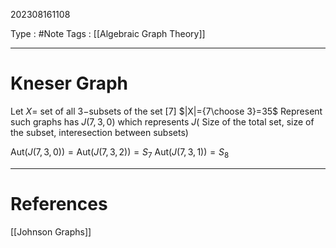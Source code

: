 202308161108

Type : #Note
Tags : [[Algebraic Graph Theory]]

---
# Kneser Graph
Let $X=$ set of all $3-$subsets of the set $[7]$
$|X|={7\choose 3}=35$ 
Represent such graphs has $J(7, 3, 0)$ 
which represents $J($ Size of the total set, size of the subset, interesection between subsets$)$


$\text{Aut}(J(7,3,0))=\text{Aut}(J(7,3,2))=S_{7}$
$\text{Aut}(J(7,3,1))=S_{8}$ 

---
# References
[[Johnson Graphs]]